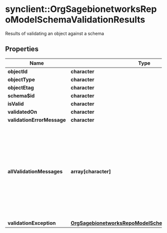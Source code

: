 # synclient::OrgSagebionetworksRepoModelSchemaValidationResults

Results of validating an object against a schema

## Properties
Name | Type | Description | Notes
------------ | ------------- | ------------- | -------------
**objectId** | **character** |  | [optional] 
**objectType** | **character** |  | [optional] 
**objectEtag** | **character** |  | [optional] 
**schema$id** | **character** |  | [optional] 
**isValid** | **character** |  | [optional] 
**validatedOn** | **character** |  | [optional] 
**validationErrorMessage** | **character** |  | [optional] 
**allValidationMessages** | **array[character]** | If the object is not valid according to the schema, a the flat list of error messages will be provided with one error message per sub-schema. | [optional] 
**validationException** | [**OrgSagebionetworksRepoModelSchemaValidationException**](org.sagebionetworks.repo.model.schema.ValidationException.md) |  | [optional] 


